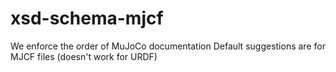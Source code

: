 # xsd-schema-mjcf
We enforce the order of MuJoCo documentation
Default suggestions are for MJCF files (doesn't work for URDF)